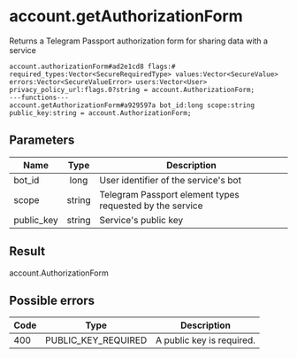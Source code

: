 # account.getAuthorizationForm
Returns a Telegram Passport authorization form for sharing data with a service

```
account.authorizationForm#ad2e1cd8 flags:# required_types:Vector<SecureRequiredType> values:Vector<SecureValue> errors:Vector<SecureValueError> users:Vector<User> privacy_policy_url:flags.0?string = account.AuthorizationForm;
---functions---
account.getAuthorizationForm#a929597a bot_id:long scope:string public_key:string = account.AuthorizationForm;
```

## Parameters
| Name | Type | Description |
| ---- | :----: | ----------- |
| bot_id | long | User identifier of the service's bot |
| scope | string | Telegram Passport element types requested by the service |
| public_key | string | Service's public key |


## Result
account.AuthorizationForm

## Possible errors
| Code | Type | Description |
| ---- | :----: | ----------- |
| 400 | PUBLIC_KEY_REQUIRED | A public key is required. |

